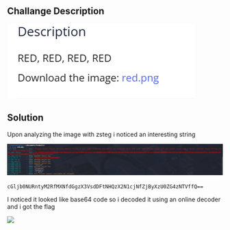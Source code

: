 
## Challange Description 
![](./assets/step3.png)

## Solution

Upon analyzing the image with zsteg i noticed an interesting string 

![](./assets/step1.png)

``` cGljb0NURntyM2RfMXNfdGgzX3VsdDFtNHQzX2N1cjNfZjByXzU0ZG4zNTVffQ== ``` 

I noticed it looked like base64 code so i decoded it using an online decoder and i got the flag

![](./assets/step2.png)


